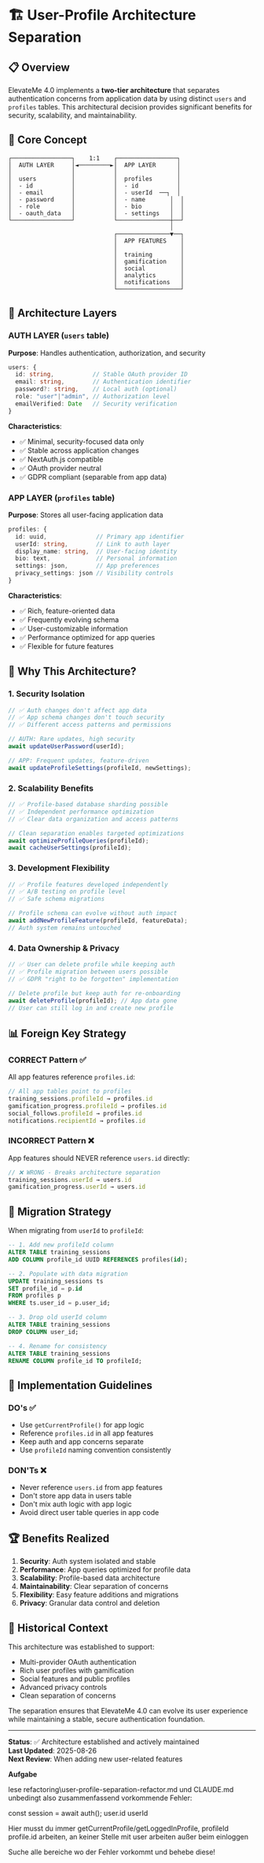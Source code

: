 # 🏗️ User-Profile Architecture Separation

## 📋 Overview

ElevateMe 4.0 implements a **two-tier architecture** that separates authentication concerns from application data by using distinct `users` and `profiles` tables. This architectural decision provides significant benefits for security, scalability, and maintainability.

## 🎯 Core Concept

```
┌─────────────────┐    1:1    ┌─────────────────┐
│  AUTH LAYER     │◄─────────►│  APP LAYER      │
│                 │           │                 │
│  users          │           │  profiles       │
│  - id           │           │  - id           │
│  - email        │           │  - userId  ──┐  │
│  - password     │           │  - name       │  │
│  - role         │           │  - bio        │  │
│  - oauth_data   │           │  - settings   │  │
└─────────────────┘           └───────────────┼──┘
                                              │
                              ┌───────────────▼──┐
                              │  APP FEATURES    │
                              │                  │
                              │  training        │
                              │  gamification    │
                              │  social          │
                              │  analytics       │
                              │  notifications   │
                              └──────────────────┘
```

## 🔐 Architecture Layers

### **AUTH LAYER (`users` table)**
**Purpose**: Handles authentication, authorization, and security
```typescript
users: {
  id: string,           // Stable OAuth provider ID
  email: string,        // Authentication identifier
  password?: string,    // Local auth (optional)
  role: "user"|"admin", // Authorization level
  emailVerified: Date   // Security verification
}
```

**Characteristics**:
- ✅ Minimal, security-focused data only
- ✅ Stable across application changes
- ✅ NextAuth.js compatible
- ✅ OAuth provider neutral
- ✅ GDPR compliant (separable from app data)

### **APP LAYER (`profiles` table)**
**Purpose**: Stores all user-facing application data
```typescript
profiles: {
  id: uuid,              // Primary app identifier
  userId: string,        // Link to auth layer
  display_name: string,  // User-facing identity
  bio: text,             // Personal information
  settings: json,        // App preferences
  privacy_settings: json // Visibility controls
}
```

**Characteristics**:
- ✅ Rich, feature-oriented data
- ✅ Frequently evolving schema
- ✅ User-customizable information
- ✅ Performance optimized for app queries
- ✅ Flexible for future features

## 🎯 Why This Architecture?

### **1. Security Isolation**
```typescript
// ✅ Auth changes don't affect app data
// ✅ App schema changes don't touch security
// ✅ Different access patterns and permissions

// AUTH: Rare updates, high security
await updateUserPassword(userId);

// APP: Frequent updates, feature-driven  
await updateProfileSettings(profileId, newSettings);
```

### **2. Scalability Benefits**
```typescript
// ✅ Profile-based database sharding possible
// ✅ Independent performance optimization
// ✅ Clear data organization and access patterns

// Clean separation enables targeted optimizations
await optimizeProfileQueries(profileId);
await cacheUserSettings(profileId);
```

### **3. Development Flexibility**
```typescript
// ✅ Profile features developed independently
// ✅ A/B testing on profile level
// ✅ Safe schema migrations

// Profile schema can evolve without auth impact
await addNewProfileFeature(profileId, featureData);
// Auth system remains untouched
```

### **4. Data Ownership & Privacy**
```typescript
// ✅ User can delete profile while keeping auth
// ✅ Profile migration between users possible
// ✅ GDPR "right to be forgotten" implementation

// Delete profile but keep auth for re-onboarding
await deleteProfile(profileId); // App data gone
// User can still log in and create new profile
```

## 📊 Foreign Key Strategy

### **CORRECT Pattern** ✅
All app features reference `profiles.id`:
```typescript
// All app tables point to profiles
training_sessions.profileId → profiles.id
gamification_progress.profileId → profiles.id
social_follows.profileId → profiles.id
notifications.recipientId → profiles.id
```

### **INCORRECT Pattern** ❌
App features should NEVER reference `users.id` directly:
```typescript
// ❌ WRONG - Breaks architecture separation
training_sessions.userId → users.id
gamification_progress.userId → users.id
```

## 🔄 Migration Strategy

When migrating from `userId` to `profileId`:

```sql
-- 1. Add new profileId column
ALTER TABLE training_sessions 
ADD COLUMN profile_id UUID REFERENCES profiles(id);

-- 2. Populate with data migration
UPDATE training_sessions ts
SET profile_id = p.id
FROM profiles p
WHERE ts.user_id = p.user_id;

-- 3. Drop old userId column
ALTER TABLE training_sessions 
DROP COLUMN user_id;

-- 4. Rename for consistency
ALTER TABLE training_sessions 
RENAME COLUMN profile_id TO profileId;
```

## 🎯 Implementation Guidelines

### **DO's** ✅
- Use `getCurrentProfile()` for app logic
- Reference `profiles.id` in all app features
- Keep auth and app concerns separate
- Use `profileId` naming convention consistently

### **DON'Ts** ❌
- Never reference `users.id` from app features
- Don't store app data in users table
- Don't mix auth logic with app logic
- Avoid direct user table queries in app code

## 🏆 Benefits Realized

1. **Security**: Auth system isolated and stable
2. **Performance**: App queries optimized for profile data
3. **Scalability**: Profile-based data architecture
4. **Maintainability**: Clear separation of concerns
5. **Flexibility**: Easy feature additions and migrations
6. **Privacy**: Granular data control and deletion

## 📅 Historical Context

This architecture was established to support:
- Multi-provider OAuth authentication
- Rich user profiles with gamification
- Social features and public profiles
- Advanced privacy controls
- Clean separation of concerns

The separation ensures that ElevateMe 4.0 can evolve its user experience while maintaining a stable, secure authentication foundation.

---

**Status**: ✅ Architecture established and actively maintained  
**Last Updated**: 2025-08-26  
**Next Review**: When adding new user-related features

**Aufgabe**

lese refactoring\user-profile-separation-refactor.md und CLAUDE.md unbedingt
also zusammenfassend vorkommende Fehler:

const session = await auth();
user.id
userId

Hier musst du immer getCurrentProfile/getLoggedInProfile, profileId profile.id arbeiten, an keiner Stelle mit user arbeiten außer beim einloggen

Suche alle bereiche wo der Fehler vorkommt und behebe diese!